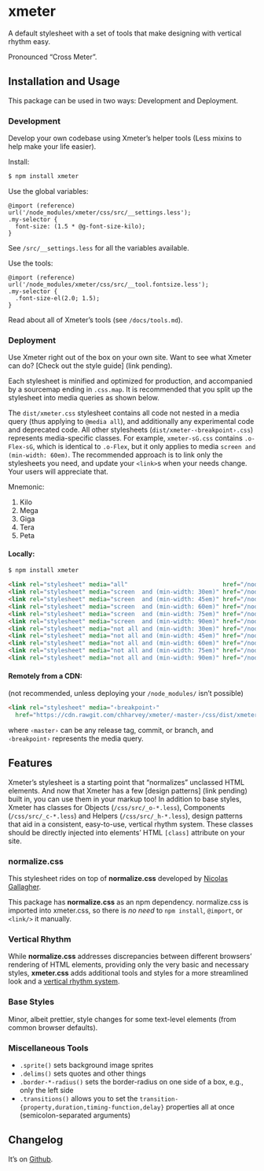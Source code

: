 # xmeter
A default stylesheet with a set of tools that make designing with vertical rhythm easy.

Pronounced “Cross Meter”.


## Installation and Usage

This package can be used in two ways: Development and Deployment.

### Development

Develop your own codebase using Xmeter’s helper tools (Less mixins to help make your life easier).

Install:
```bash
$ npm install xmeter
```

Use the global variables:
```less
@import (reference) url('/node_modules/xmeter/css/src/__settings.less');
.my-selector {
  font-size: (1.5 * @g-font-size-kilo);
}
```
See `/src/__settings.less` for all the variables available.

Use the tools:
```less
@import (reference) url('/node_modules/xmeter/css/src/__tool.fontsize.less');
.my-selector {
  .font-size-el(2.0; 1.5);
}
```
Read about all of Xmeter’s tools (see `/docs/tools.md`).

### Deployment

Use Xmeter right out of the box on your own site.
Want to see what Xmeter can do? [Check out the style guide] (link pending).

Each stylesheet is minified and optimized for production, and accompanied by a sourcemap ending in `.css.map`.
It is recommended that you split up the stylesheet into media queries as shown below.

The `dist/xmeter.css` stylesheet contains all code not nested in a media query
(thus applying to `@media all`), and additionally any experimental code and deprecated code.
All other stylesheets (`dist/xmeter-‹breakpoint›.css`) represents media-specific classes.
For example, `xmeter-sG.css` contains `.o-Flex-sG`, which is identical to `.o-Flex`,
but it only applies to media `screen and (min-width: 60em)`.
The recommended approach is to link only the stylesheets you need, and update your `<link>`s when your needs change.
Your users will appreciate that.

Mnemonic:
1. Kilo
2. Mega
3. Giga
4. Tera
5. Peta

#### Locally:
```bash
$ npm install xmeter
```
```html
<link rel="stylesheet" media="all"                           href="/node_modules/xmeter/css/dist/xmeter.css"/>
<link rel="stylesheet" media="screen  and (min-width: 30em)" href="/node_modules/xmeter/css/dist/xmeter-sK.css"/>
<link rel="stylesheet" media="screen  and (min-width: 45em)" href="/node_modules/xmeter/css/dist/xmeter-sM.css"/>
<link rel="stylesheet" media="screen  and (min-width: 60em)" href="/node_modules/xmeter/css/dist/xmeter-sG.css"/>
<link rel="stylesheet" media="screen  and (min-width: 75em)" href="/node_modules/xmeter/css/dist/xmeter-sT.css"/>
<link rel="stylesheet" media="screen  and (min-width: 90em)" href="/node_modules/xmeter/css/dist/xmeter-sP.css"/>
<link rel="stylesheet" media="not all and (min-width: 30em)" href="/node_modules/xmeter/css/dist/xmeter-nK.css"/>
<link rel="stylesheet" media="not all and (min-width: 45em)" href="/node_modules/xmeter/css/dist/xmeter-nM.css"/>
<link rel="stylesheet" media="not all and (min-width: 60em)" href="/node_modules/xmeter/css/dist/xmeter-nG.css"/>
<link rel="stylesheet" media="not all and (min-width: 75em)" href="/node_modules/xmeter/css/dist/xmeter-nT.css"/>
<link rel="stylesheet" media="not all and (min-width: 90em)" href="/node_modules/xmeter/css/dist/xmeter-nP.css"/>
```

#### Remotely from a CDN:
(not recommended, unless deploying your `/node_modules/` isn’t possible)

```html
<link rel="stylesheet" media="‹breakpoint›"
  href="https://cdn.rawgit.com/chharvey/xmeter/‹master›/css/dist/xmeter‹breakpoint›.css"/>
```
where `‹master›` can be any release tag, commit, or branch, and `‹breakpoint›` represents the media query.


## Features

Xmeter’s stylesheet is a starting point that “normalizes” unclassed HTML elements.
And now that Xmeter has a few [design patterns] (link pending) built in, you can use them in your markup too!
In addition to base styles, Xmeter has classes for Objects (`/css/src/_o-*.less`), Components (`/css/src/_c-*.less`) and Helpers (`/css/src/_h-*.less`),
design patterns that aid in a consistent, easy-to-use, vertical rhythm system.
These classes should be directly injected into elements’ HTML `[class]` attribute on your site.

### normalize.css

This stylesheet rides on top of **normalize.css** developed by
[Nicolas Gallagher](http://necolas.github.io/normalize.css/).

This package has **normalize.css** as an npm dependency.
normalize.css is imported into xmeter.css, so there is *no need* to
`npm install`, `@import`, or `<link/>` it manually.

### Vertical Rhythm

While **normalize.css** addresses discrepancies between different browsers’
rendering of HTML elements, providing only the very basic and necessary styles,
**xmeter.css** adds additional tools and styles for a more streamlined look and a
[vertical rhythm system](https://github.com/chharvey/xmeter/wiki/Vertical-Rhythm).

### Base Styles

Minor, albeit prettier, style changes for some text-level elements (from common browser defaults).

### Miscellaneous Tools
- `.sprite()` sets background image sprites
- `.delims()` sets quotes and other things
- `.border-*-radius()` sets the border-radius on one side of a box, e.g., only the left side
- `.transitions()` allows you to set the
  `transition-{property,duration,timing-function,delay}` properties all at once (semicolon-separated arguments)


## Changelog

It’s on [Github](https://github.com/chharvey/xmeter/releases).
